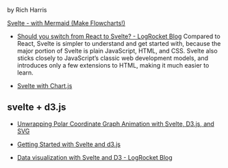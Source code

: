 by Rich Harris



[Svelte - with Mermaid (Make Flowcharts!)](https://www.youtube.com/watch?v=6TiIrJf63Xs)


- [Should you switch from React to Svelte? - LogRocket Blog](https://blog.logrocket.com/should-you-switch-react-svelte/)
    Compared to React, Svelte is simpler to understand and get started with, because the major portion of Svelte is plain JavaScript, HTML, and CSS. Svelte also sticks closely to JavaScript’s classic web development models, and introduces only a few extensions to HTML, making it much easier to learn.


- [Svelte with Chart.js](https://www.youtube.com/watch?v=s7rk2b1ioVE)    

## svelte + d3.js

- [Unwrapping Polar Coordinate Graph Animation with Svelte, D3.js, and SVG](https://dev.to/harryli0088/unwrapping-polar-coordinate-graph-animation-with-svelte-d3-js-and-svg-3p73)

- [Getting Started with Svelte and d3.js](https://medium.com/codex/getting-started-with-svelte-and-d3-js-ea915d2c2c2c)

- [Data visualization with Svelte and D3 - LogRocket Blog](https://blog.logrocket.com/data-visualization-svelte-d3/)